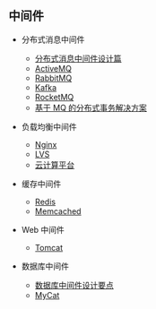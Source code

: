 ## 中间件

-   分布式消息中间件

    -   [分布式消息中间件设计篇](mq/README.md)
    -   [ActiveMQ](mq/activemq/README.md)
    -   [RabbitMQ](mq/rabbitmq/README.md)
    -   [Kafka](mq/kafka/README.md)
    -   [RocketMQ](mq/rocketmq/README.md)
    -   [基于 MQ 的分布式事务解决方案](mq/基于MQ的分布式事务解决方案.md)

-   负载均衡中间件

    -   [Nginx](负载均衡/nginx/README.md)
    -   [LVS](负载均衡/lvs/README.md)
    -   [云计算平台](负载均衡/cdn/README.md)

-   缓存中间件

    -   [Redis](cache/redis/README.md)
    -   [Memcached](cache/memcached/README.md)

-   Web 中间件

    -   [Tomcat](web/tomcat/README.md)

-   数据库中间件
    -   [数据库中间件设计要点](db/设计要点.md)
    -   [MyCat](db/mycat/README.md)
